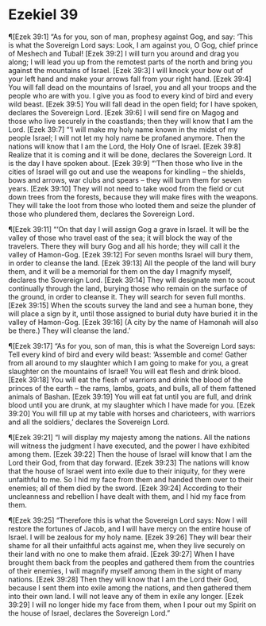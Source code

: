 # Ezekiel 39

¶[Ezek 39:1] “As for you, son of man, prophesy against Gog, and say: ‘This is what the Sovereign Lord says: Look, I am against you, O Gog, chief prince of Meshech and Tubal!
[Ezek 39:2] I will turn you around and drag you along; I will lead you up from the remotest parts of the north and bring you against the mountains of Israel.
[Ezek 39:3] I will knock your bow out of your left hand and make your arrows fall from your right hand.
[Ezek 39:4] You will fall dead on the mountains of Israel, you and all your troops and the people who are with you. I give you as food to every kind of bird and every wild beast.
[Ezek 39:5] You will fall dead in the open field; for I have spoken, declares the Sovereign Lord.
[Ezek 39:6] I will send fire on Magog and those who live securely in the coastlands; then they will know that I am the Lord.
[Ezek 39:7] “‘I will make my holy name known in the midst of my people Israel; I will not let my holy name be profaned anymore. Then the nations will know that I am the Lord, the Holy One of Israel.
[Ezek 39:8] Realize that it is coming and it will be done, declares the Sovereign Lord. It is the day I have spoken about.
[Ezek 39:9] “‘Then those who live in the cities of Israel will go out and use the weapons for kindling – the shields, bows and arrows, war clubs and spears – they will burn them for seven years.
[Ezek 39:10] They will not need to take wood from the field or cut down trees from the forests, because they will make fires with the weapons. They will take the loot from those who looted them and seize the plunder of those who plundered them, declares the Sovereign Lord.

¶[Ezek 39:11] “‘On that day I will assign Gog a grave in Israel. It will be the valley of those who travel east of the sea; it will block the way of the travelers. There they will bury Gog and all his horde; they will call it the valley of Hamon-Gog.
[Ezek 39:12] For seven months Israel will bury them, in order to cleanse the land.
[Ezek 39:13] All the people of the land will bury them, and it will be a memorial for them on the day I magnify myself, declares the Sovereign Lord.
[Ezek 39:14] They will designate men to scout continually through the land, burying those who remain on the surface of the ground, in order to cleanse it. They will search for seven full months.
[Ezek 39:15] When the scouts survey the land and see a human bone, they will place a sign by it, until those assigned to burial duty have buried it in the valley of Hamon-Gog.
[Ezek 39:16] (A city by the name of Hamonah will also be there.) They will cleanse the land.’

¶[Ezek 39:17] “As for you, son of man, this is what the Sovereign Lord says: Tell every kind of bird and every wild beast: ‘Assemble and come! Gather from all around to my slaughter which I am going to make for you, a great slaughter on the mountains of Israel! You will eat flesh and drink blood.
[Ezek 39:18] You will eat the flesh of warriors and drink the blood of the princes of the earth – the rams, lambs, goats, and bulls, all of them fattened animals of Bashan.
[Ezek 39:19] You will eat fat until you are full, and drink blood until you are drunk, at my slaughter which I have made for you.
[Ezek 39:20] You will fill up at my table with horses and charioteers, with warriors and all the soldiers,’ declares the Sovereign Lord.

¶[Ezek 39:21] “I will display my majesty among the nations. All the nations will witness the judgment I have executed, and the power I have exhibited among them.
[Ezek 39:22] Then the house of Israel will know that I am the Lord their God, from that day forward.
[Ezek 39:23] The nations will know that the house of Israel went into exile due to their iniquity, for they were unfaithful to me. So I hid my face from them and handed them over to their enemies; all of them died by the sword.
[Ezek 39:24] According to their uncleanness and rebellion I have dealt with them, and I hid my face from them.

¶[Ezek 39:25] “Therefore this is what the Sovereign Lord says: Now I will restore the fortunes of Jacob, and I will have mercy on the entire house of Israel. I will be zealous for my holy name.
[Ezek 39:26] They will bear their shame for all their unfaithful acts against me, when they live securely on their land with no one to make them afraid.
[Ezek 39:27] When I have brought them back from the peoples and gathered them from the countries of their enemies, I will magnify myself among them in the sight of many nations.
[Ezek 39:28] Then they will know that I am the Lord their God, because I sent them into exile among the nations, and then gathered them into their own land. I will not leave any of them in exile any longer.
[Ezek 39:29] I will no longer hide my face from them, when I pour out my Spirit on the house of Israel, declares the Sovereign Lord.”
